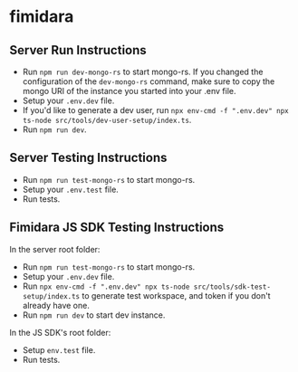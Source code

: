 # fimidara

## Server Run Instructions

- Run `npm run dev-mongo-rs` to start mongo-rs. If you changed the configuration of the `dev-mongo-rs` command, make sure to copy the mongo URI of the instance you started into your .env file.
- Setup your `.env.dev` file.
- If you'd like to generate a dev user, run `npx env-cmd -f ".env.dev" npx ts-node src/tools/dev-user-setup/index.ts`.
- Run `npm run dev`.

## Server Testing Instructions

- Run `npm run test-mongo-rs` to start mongo-rs.
- Setup your `.env.test` file.
- Run tests.

## Fimidara JS SDK Testing Instructions

In the server root folder:

- Run `npm run test-mongo-rs` to start mongo-rs.
- Setup your `.env.dev` file.
- Run `npx env-cmd -f ".env.dev" npx ts-node src/tools/sdk-test-setup/index.ts` to generate test workspace, and token if you don't already have one.
- Run `npm run dev` to start dev instance.

In the JS SDK's root folder:

- Setup `env.test` file.
- Run tests.
